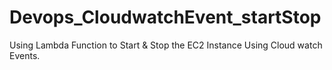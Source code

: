 # Devops_CloudwatchEvent_startStop
Using Lambda Function to Start &amp; Stop the EC2 Instance Using Cloud watch Events.
